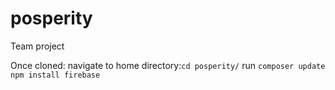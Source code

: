 # posperity
Team project

Once cloned:
navigate to home directory:`cd posperity/`
run `composer update`
    `npm install firebase`